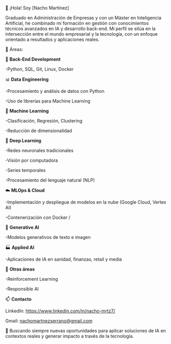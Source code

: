 👋 ¡Hola! Soy [Nacho Martínez]

Graduado en Administración de Empresas y con un Máster en Inteligencia Artificial, he combinado mi formación en gestión con conocimientos técnicos avanzados en IA y desarrollo back-end. Mi perfil se sitúa en la intersección entre el mundo empresarial y la tecnología, con un enfoque orientado a resultados y aplicaciones reales.

🚀 Áreas:


🔧 **Back-End Development**

-Python, SQL, Git, Linux, Docker


📊 **Data Engineering**

-Procesamiento y análisis de datos con Python

-Uso de librerías para Machine Learning


🤖 **Machine Learning**

-Clasificación, Regresión, Clustering

-Reducción de dimensionalidad


🧠 **Deep Learning**

-Redes neuronales tradicionales

-Visión por computadora

-Series temporales

-Procesamiento del lenguaje natural (NLP)


☁️ **MLOps & Cloud**

-Implementación y despliegue de modelos en la nube (Google Cloud, Vertex AI)

-Contenerización con Docker
/

🎨 **Generative AI**

-Modelos generativos de texto e imagen


🏭 **Applied AI**

-Aplicaciones de IA en sanidad, finanzas, retail y media


🎯 **Otras áreas**

-Reinforcement Learning

-Responsible AI


📫 **Contacto**

LinkedIn: https://www.linkedin.com/in/nacho-mrtz7/

Gmail: nachomartnezserrano@gmail.com




🧩 Buscando siempre nuevas oportunidades para aplicar soluciones de IA en contextos reales y generar impacto a través de la tecnología.


